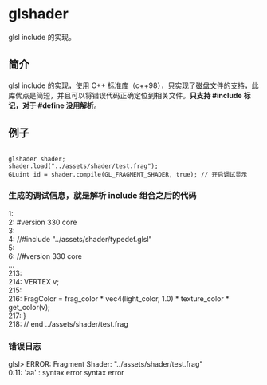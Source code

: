 # glshader
glsl include 的实现。

## 简介
glsl include 的实现，使用 C++ 标准库（c++98），只实现了磁盘文件的支持，此库优点是简短，并且可以将错误代码正确定位到相关文件。**只支持 #include 标记，对于 #define 没用解析**。

## 例子
<pre><code>
glshader shader;
shader.load("../assets/shader/test.frag");
GLuint id = shader.compile(GL_FRAGMENT_SHADER, true); // 开启调试显示
</pre></code>

### 生成的调试信息，就是解析 include 组合之后的代码<br>
   1:<br>
   2: #version 330 core<br>
   3:<br>
   4: //#include "../assets/shader/typedef.glsl"<br>
   5:<br>
   6: //#version 330 core<br>
   ...<br>
   213:<br>
   214:     VERTEX v;<br>
   215:<br>
   216:     FragColor = frag_color * vec4(light_color, 1.0) * texture_color * get_color(v);<br>
   217: }<br>
   218: // end ../assets/shader/test.frag<br>
 
### 错误日志
  glsl> ERROR: Fragment Shader: "../assets/shader/test.frag"<br>
        0:11:  'aa' : syntax error syntax error<br>
